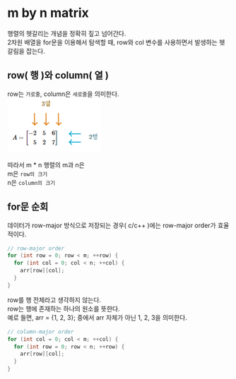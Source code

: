 # m by n matrix
행렬의 헷갈리는 개념을 정확히 짚고 넘어간다.
</br>2차원 배열을 for문을 이용해서 탐색할 때, row와 col 변수를 사용하면서 발생하는 헷갈림을 잡는다.

## row( 행 )와 column( 열 )

row는 `가로줄`, column은 `세로줄`을 의미한다.
</br>
![alt text](images/m_by_n_matrix.png)
</br>

따라서 m * n 행렬의 m과 n은 
</br>m은 `row의 크기`
</br>n은 `column의 크기`

## for문 순회
데이터가 row-major 방식으로 저장되는 경우( c/c++ )에는 row-major order가 효율적이다.

```cpp
// row-major order
for (int row = 0; row < m; ++row) {
  for (int col = 0; col < n; ++col) {
    arr[row][col];
  }
}
```

row를 행 전체라고 생각하지 않는다.
</br>row는 행에 존재하는 하나의 원소를 뜻한다.
</br>예로 들면, arr = {1, 2, 3}; 중에서 arr 자체가 아닌 1, 2, 3을 의미한다.

```cpp
// column-major order
for (int col = 0; col < m; ++col) {
  for (int row = 0; row < n; ++row) {
    arr[row][col];
  }
}
```